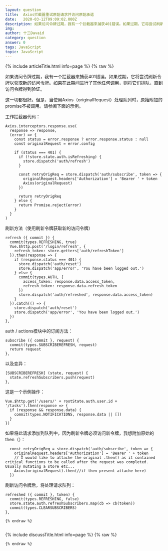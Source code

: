 ```yaml
---
layout: question
title:  Axios拦截器重试原始请求并访问原始承诺
date:   2020-03-12T09:09:02.000Z
description: 如果访问令牌过期，我有一个拦截器来捕获401错误。如果过期，它将尝试刷新令牌以获取新的访问令牌。如果在此期间进行了其他任何调用，则将它们排队，直到访问令牌...
img: 
author: 十三Davaid
category: question
answer: 0
tags: JavaScript
topic: JavaScript
---
```

<div class="article-root">
  <div class="article">
    {% include articleTitle.html info=page %}
    {% raw %}
    <div class="article-content"><p><font style="vertical-align: inherit;"><font style="vertical-align: inherit;">如果访问令牌过期，我有一个拦截器来捕获401错误。</font><font style="vertical-align: inherit;">如果过期，它将尝试刷新令牌以获取新的访问令牌。</font><font style="vertical-align: inherit;">如果在此期间进行了其他任何调用，则将它们排队，直到访问令牌得到验证。</font></font></p>

<p><font style="vertical-align: inherit;"><font style="vertical-align: inherit;">这一切都很好。</font><font style="vertical-align: inherit;">但是，当使用Axios（originalRequest）处理队列时，原始附加的promise不被调用。</font><font style="vertical-align: inherit;">请参阅下面的示例。</font></font></p>

<p><font style="vertical-align: inherit;"><font style="vertical-align: inherit;">工作拦截器代码：</font></font></p>

<pre><code>Axios.interceptors.response.use(<font></font>
  response =&gt; response,<font></font>
  (error) =&gt; {<font></font>
    const status = error.response ? error.response.status : null<font></font>
    const originalRequest = error.config<font></font>
<font></font>
    if (status === 401) {<font></font>
      if (!store.state.auth.isRefreshing) {<font></font>
        store.dispatch('auth/refresh')<font></font>
      }<font></font>
<font></font>
      const retryOrigReq = store.dispatch('auth/subscribe', token =&gt; {<font></font>
        originalRequest.headers['Authorization'] = 'Bearer ' + token<font></font>
        Axios(originalRequest)<font></font>
      })<font></font>
<font></font>
      return retryOrigReq<font></font>
    } else {<font></font>
      return Promise.reject(error)<font></font>
    }<font></font>
  }<font></font>
)<font></font>
</code></pre>

<p><font style="vertical-align: inherit;"><font style="vertical-align: inherit;">刷新方法（使用刷新令牌获取新的访问令牌）</font></font></p>

<pre><code>refresh ({ commit }) {<font></font>
  commit(types.REFRESHING, true)<font></font>
  Vue.$http.post('/login/refresh', {<font></font>
    refresh_token: store.getters['auth/refreshToken']<font></font>
  }).then(response =&gt; {<font></font>
    if (response.status === 401) {<font></font>
      store.dispatch('auth/reset')<font></font>
      store.dispatch('app/error', 'You have been logged out.')<font></font>
    } else {<font></font>
      commit(types.AUTH, {<font></font>
        access_token: response.data.access_token,<font></font>
        refresh_token: response.data.refresh_token<font></font>
      })<font></font>
      store.dispatch('auth/refreshed', response.data.access_token)<font></font>
    }<font></font>
  }).catch(() =&gt; {<font></font>
    store.dispatch('auth/reset')<font></font>
    store.dispatch('app/error', 'You have been logged out.')<font></font>
  })<font></font>
},<font></font>
</code></pre>

<p><font style="vertical-align: inherit;"><font style="vertical-align: inherit;">auth / actions模块中的订阅方法：</font></font></p>

<pre><code>subscribe ({ commit }, request) {<font></font>
  commit(types.SUBSCRIBEREFRESH, request)<font></font>
  return request<font></font>
},<font></font>
</code></pre>

<p><font style="vertical-align: inherit;"><font style="vertical-align: inherit;">以及变异：</font></font></p>

<pre><code>[SUBSCRIBEREFRESH] (state, request) {<font></font>
  state.refreshSubscribers.push(request)<font></font>
},<font></font>
</code></pre>

<p><font style="vertical-align: inherit;"><font style="vertical-align: inherit;">这是一个示例操作：</font></font></p>

<pre><code>Vue.$http.get('/users/' + rootState.auth.user.id + '/tasks').then(response =&gt; {<font></font>
  if (response &amp;&amp; response.data) {<font></font>
    commit(types.NOTIFICATIONS, response.data || [])<font></font>
  }<font></font>
})<font></font>
</code></pre>

<p><font style="vertical-align: inherit;"><font style="vertical-align: inherit;">如果将此请求添加到队列中，因为刷新令牌必须访问新令牌，我想附加原始的then（）：</font></font></p>

<pre><code>  const retryOrigReq = store.dispatch('auth/subscribe', token =&gt; {<font></font>
    originalRequest.headers['Authorization'] = 'Bearer ' + token<font></font>
    // I would like to attache the original .then() as it contained critical functions to be called after the request was completed. Usually mutating a store etc...<font></font>
    Axios(originalRequest).then(//if then present attache here)<font></font>
  })<font></font>
</code></pre>

<p><font style="vertical-align: inherit;"><font style="vertical-align: inherit;">刷新访问令牌后，将处理请求队列：</font></font></p>

<pre><code>refreshed ({ commit }, token) {<font></font>
  commit(types.REFRESHING, false)<font></font>
  store.state.auth.refreshSubscribers.map(cb =&gt; cb(token))<font></font>
  commit(types.CLEARSUBSCRIBERS)<font></font>
},<font></font>
</code></pre></div>
    {% endraw %}
  </div>
  <p style="height: 0;width:0;overflow: hidden;"> 第1184篇《Axios拦截器重试原始请求并访问原始承诺》来自Winter(https://github.com/aiyld/aiyld.github.io)的站点</p>
  <div class="discuss-wrapper">
    {% include discussTitle.html info=page %}
    {% raw %}
    
    {% endraw %}
  </div>
<div>
